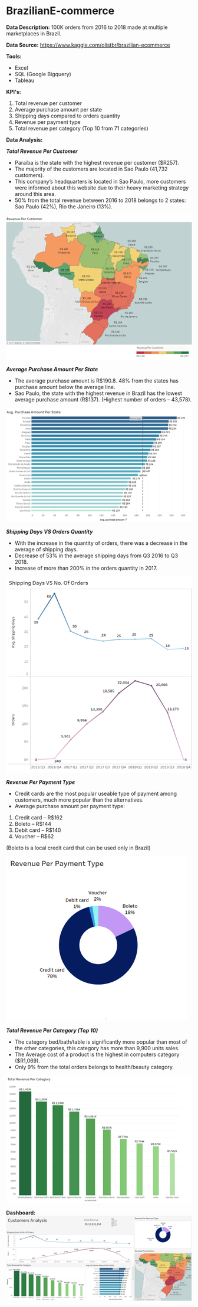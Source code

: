 # BrazilianE-commerce

**Data Description:**
100K orders from 2016 to 2018 made at multiple marketplaces in Brazil.

**Data Source:**
https://www.kaggle.com/olistbr/brazilian-ecommerce

**Tools:**
- Excel
- SQL (Google Bigquery)
- Tableau

**KPI's:**
1. Total revenue per customer
2. Average purchase amount per state
3. Shipping days compared to orders quantity
4. Revenue per payment type
5. Total revenue per category (Top 10 from 71 categories)

**Data Analysis:**

***Total Revenue Per Customer***


- Paraíba is the state with the highest revenue per customer ($R257).
- The majority of the customers are located in Sao Paulo (41,732 customers).
- This company’s headquarters is located in Sao Paulo, more customers were informed about this website due to their heavy marketing strategy around this area.
- 50% from the total revenue between 2016 to 2018 belongs to 2 states:
 Sao Paulo (42%), Rio the Janeiro (13%).
 
![](https://github.com/MaayanHamamy/BrazilianE-commerce/blob/main/1.png)


***Average Purchase Amount Per State***

- The average purchase amount is R$190.8.
48% from the states has purchase amount below the average line.
- Sao Paulo, the state with the highest revenue in Brazil has the lowest average purchase amount (R$137).
(Highest number of orders –  43,578).


![](https://github.com/MaayanHamamy/BrazilianE-commerce/blob/main/2.png)


***Shipping Days VS Orders Quantity***

- With the increase in the quantity of orders, there was a decrease in the average of shipping days.
- Decrease of 53% in the average shipping days from Q3 2016 to Q3 2018.
- Increase of more than 200% in the orders quantity in 2017.

![](https://github.com/MaayanHamamy/BrazilianE-commerce/blob/main/3.png)


***Revenue Per Payment Type***


- Credit cards are the most popular useable type of payment among customers, much more popular than the alternatives.
- Average purchase amount per payment type:
1. Credit card – R$162
2. Boleto – R$144
3. Debit card – R$140
4. Voucher – R$62

(Boleto is a local credit card that can be used only in Brazil)

![](https://github.com/MaayanHamamy/BrazilianE-commerce/blob/main/4.png)


***Total Revenue Per Category (Top 10)***



- The category bed/bath/table is significantly more popular than most of the other categories, this category has more than 9,900 units sales.
- The Average cost of a product is the highest in computers category ($R1,069).
- Only 9% from the total orders belongs to health/beauty category.

![](https://github.com/MaayanHamamy/BrazilianE-commerce/blob/main/5.png)



**Dashboard:**
![](https://github.com/MaayanHamamy/BrazilianE-commerce/blob/main/Dashboard.png)

